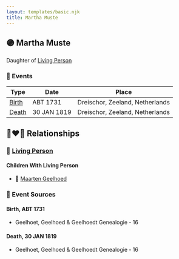 ```yaml
---
layout: templates/basic.njk
title: Martha Muste
---
```

## 🟣 Martha Muste

Daughter of [Living Person](/people/5/57944097)

### 📆 Events

Type | Date | Place
------ | ------ | ------
[Birth](#event-0) | ABT 1731 | Dreischor, Zeeland, Netherlands
[Death](#event-1) | 30 JAN 1819 | Dreischor, Zeeland, Netherlands

## 👩‍❤️‍👨 Relationships

### 🔵 [Living Person](/people/2/25458048)

#### Children With Living Person
* 🔵 [Maarten Geelhoed](/people/3/33889936)
### 📰 Event Sources

#### <a id="event-0"></a> Birth, ABT 1731
* Geelhoet, Geelhoed & Geelhoedt Genealogie  - 16

#### <a id="event-1"></a> Death, 30 JAN 1819
* Geelhoet, Geelhoed & Geelhoedt Genealogie  - 16
